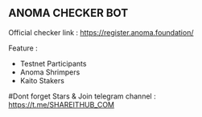## ANOMA CHECKER BOT ##

Official checker link : https://register.anoma.foundation/

Feature :
- Testnet Participants
- Anoma Shrimpers
- Kaito Stakers

#Dont forget Stars & Join telegram channel : https://t.me/SHAREITHUB_COM
